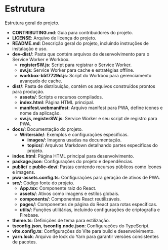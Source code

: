 # Estrutura

Estrutura geral do projeto.

- **CONTRIBUTING.md**: Guia para contribuidores do projeto.
- **LICENSE**: Arquivo de licença do projeto.
- **README.md**: Descrição geral do projeto, incluindo instruções de instalação e uso.
- **dev-dist/**: Pasta que contém arquivos de desenvolvimento para o Service Worker e Workbox.
    - **registerSW.js**: Script para registrar o Service Worker.
    - **sw.js**: Service Worker para cache e estratégias offline.
    - **workbox-b5f7729d.js**: Script do Workbox para gerenciamento avançado de cache.
- **dist/**: Pasta de distribuição, contém os arquivos construídos prontos para produção.
    - **assets/**: Scripts e recursos compilados.
    - **index.html**: Página HTML principal.
    - **manifest.webmanifest**: Arquivo manifest para PWA, define ícones e nome da aplicação.
    - **sw.js, registerSW.js**: Service Worker e seu script de registro para PWA.
- **docs/**: Documentação do projeto.
    - **Writerside/**: Exemplos e configurações específicas.
        - **images/**: Imagens usadas na documentação.
        - **topics/**: Arquivos Markdown detalhando partes específicas do projeto.
- **index.html**: Página HTML principal para desenvolvimento.
- **package.json**: Configurações do projeto e dependências.
- **public/** e **public-dev/**: Pastas contendo recursos públicos como ícones e imagens.
- **pwa-assets.config.ts**: Configurações para geração de ativos de PWA.
- **src/**: Código fonte do projeto.
    - **App.tsx**: Componente raiz do React.
    - **assets/**: Ativos como imagens e estilos globais.
    - **components/**: Componentes React reutilizáveis.
    - **pages/**: Componentes de página do React para rotas específicas.
    - **utils/**: Funções utilitárias, incluindo configurações de criptografia e Firebase.
- **theme.ts**: Definições de tema para estilização.
- **tsconfig.json**, **tsconfig.node.json**: Configurações do TypeScript.
- **vite.config.ts**: Configurações do Vite para build e desenvolvimento.
- **yarn.lock**: Arquivo de lock do Yarn para garantir versões consistentes de pacotes.